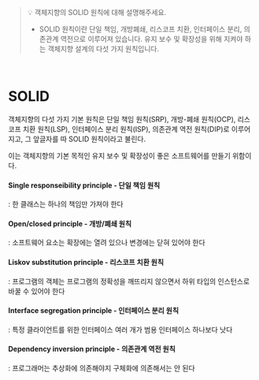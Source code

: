 > 💡 객체지향의 SOLID 원칙에 대해 설명해주세요.
> - SOLID 원칙이란 단일 책임, 개방폐쇄, 리스코프 치환, 인터페이스 분리, 의존관계 역전으로 이루어져 있습니다. 유지 보수 및 확장성을 위해 지켜야 하는 객체지향 설계의 다섯 가지 원칙입니다. 

<br>

# SOLID

객체지향의 다섯 가지 기본 원칙은 단일 책임 원칙(SRP), 개방-폐쇄 원칙(OCP), 리스코프 치환 원칙(LSP), 인터페이스 분리 원칙(ISP), 의존관계 역전 원칙(DIP)로 이루어지고, 그 앞글자를 따 SOLID 원칙이라고 불린다.

이는 객체지향의 기본 목적인 유지 보수 및 확장성이 좋은 소프트웨어를 만들기 위함이다.

#### Single responseibility principle - 단일 책임 원칙

: 한 클래스는 하나의 책임만 가져야 한다

#### Open/closed principle - 개방/폐쇄 원칙

: 소프트웨어 요소는 확장에는 열려 있으나 변경에는 닫혀 있어야 한다

#### Liskov substitution principle - 리스코프 치환 원칙

: 프로그램의 객체는 프로그램의 정확성을 깨뜨리지 않으면서 하위 타입의 인스턴스로 바꿀 수 있어야 한다

#### Interface segregation principle - 인터페이스 분리 원칙

: 특정 클라이언트를 위한 인터페이스 여러 개가 범용 인터페이스 하나보다 낫다

#### Dependency inversion principle - 의존관계 역전 원칙

: 프로그래머는 추상화에 의존해야지 구체화에 의존해서는 안 된다